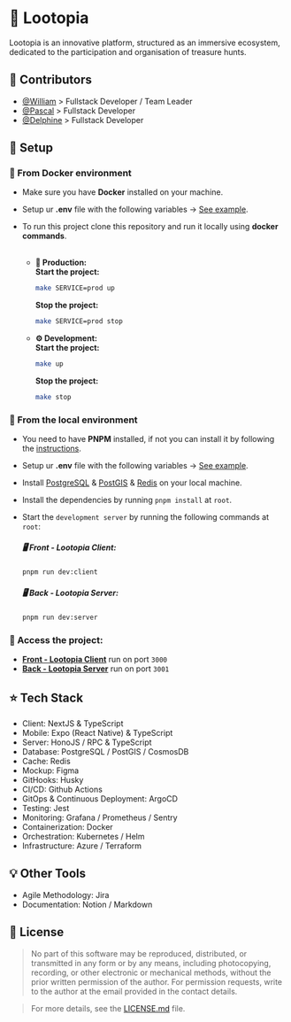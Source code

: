 # 🧩 Lootopia

Lootopia is an innovative platform, structured as an immersive ecosystem, dedicated to the participation and organisation of treasure hunts.

## 🐐 Contributors

- [@William](https://github.com/william-wtr92) > Fullstack Developer / Team Leader
- [@Pascal](https://github.com/Scalpal) > Fullstack Developer
- [@Delphine](https://github.com/delphinepb) > Fullstack Developer

## 🔨 Setup

### 🐳 From Docker environment

- Make sure you have **Docker** installed on your machine.
- Setup ur **.env** file with the following
  variables -> [See example](https://github.com/william-wtr92/lootopia/blob/main/.env.example).

- To run this project clone this repository and run it locally using **docker commands**. <br><br>

  - **🚀 Production:** <br>
    **Start the project:**
    ```bash
    make SERVICE=prod up
    ```

    **Stop the project:**

    ```bash
    make SERVICE=prod stop
    ```

  - **⚙️ Development:** <br>
    **Start the project:**

    ```bash
    make up
    ```

    **Stop the project:**

    ```bash
    make stop
    ```

### 🔑 From the local environment

- You need to have **PNPM** installed, if not you can install it by following
  the [instructions](https://pnpm.io/installation).
- Setup ur **.env** file with the following
  variables -> [See example](https://github.com/william-wtr92/lootopia/blob/main/.env.example).
- Install [PostgreSQL](https://www.postgresql.org/download/) & [PostGIS](https://postgis.net/documentation/getting_started/) & [Redis](https://redis.io/docs/install/install-redis/) on
  your local machine.
- Install the dependencies by running `pnpm install` at `root`.
- Start the `development server` by running the following commands at `root`:

  ##### **🖥️ Front - Lootopia Client:**

  ```bash
  pnpm run dev:client
  ```

  ##### **🖥️ Back - Lootopia Server:**

  ```bash
  pnpm run dev:server
  ```

### **🔗 Access the project:** <br>

- **[Front - Lootopia Client](http://localhost:3000)** run on port `3000`
- **[Back - Lootopia Server](http://localhost:3001)** run on port `3001`

## ⭐️ Tech Stack

- Client: NextJS & TypeScript
- Mobile: Expo (React Native) & TypeScript
- Server: HonoJS / RPC & TypeScript
- Database: PostgreSQL / PostGIS / CosmosDB
- Cache: Redis
- Mockup: Figma
- GitHooks: Husky
- CI/CD: Github Actions
- GitOps & Continuous Deployment: ArgoCD
- Testing: Jest
- Monitoring: Grafana / Prometheus / Sentry
- Containerization: Docker
- Orchestration: Kubernetes / Helm
- Infrastructure: Azure / Terraform

## 💡 Other Tools

- Agile Methodology: Jira
- Documentation: Notion / Markdown

## 📝 License

> No part of this software may be reproduced, distributed, or transmitted in any form or by any means, including photocopying, recording, or other electronic or mechanical methods, without the prior written permission of the author. For permission requests, write to the author at the email provided in the contact details.

> For more details, see the [LICENSE.md](./LICENSE.md) file.
